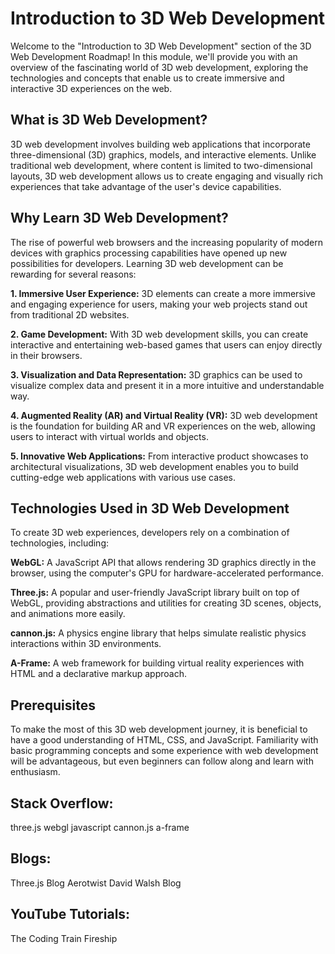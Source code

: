 # Introduction to 3D Web Development
Welcome to the "Introduction to 3D Web Development" section of the 3D Web Development Roadmap! In this module, we'll provide you with an overview of the fascinating world of 3D web development, exploring the technologies and concepts that enable us to create immersive and interactive 3D experiences on the web.

## What is 3D Web Development?
3D web development involves building web applications that incorporate three-dimensional (3D) graphics, models, and interactive elements. Unlike traditional web development, where content is limited to two-dimensional layouts, 3D web development allows us to create engaging and visually rich experiences that take advantage of the user's device capabilities.

## Why Learn 3D Web Development?
The rise of powerful web browsers and the increasing popularity of modern devices with graphics processing capabilities have opened up new possibilities for developers. Learning 3D web development can be rewarding for several reasons:

**1. Immersive User Experience:** 3D elements can create a more immersive and engaging experience for users, making your web projects stand out from traditional 2D websites.

**2. Game Development:** With 3D web development skills, you can create interactive and entertaining web-based games that users can enjoy directly in their browsers.

**3. Visualization and Data Representation:** 3D graphics can be used to visualize complex data and present it in a more intuitive and understandable way.

**4. Augmented Reality (AR) and Virtual Reality (VR):** 3D web development is the foundation for building AR and VR experiences on the web, allowing users to interact with virtual worlds and objects.

**5. Innovative Web Applications:** From interactive product showcases to architectural visualizations, 3D web development enables you to build cutting-edge web applications with various use cases.

## Technologies Used in 3D Web Development
To create 3D web experiences, developers rely on a combination of technologies, including:

**WebGL:** A JavaScript API that allows rendering 3D graphics directly in the browser, using the computer's GPU for hardware-accelerated performance.

**Three.js:** A popular and user-friendly JavaScript library built on top of WebGL, providing abstractions and utilities for creating 3D scenes, objects, and animations more easily.

**cannon.js:** A physics engine library that helps simulate realistic physics interactions within 3D environments.

**A-Frame:** A web framework for building virtual reality experiences with HTML and a declarative markup approach.

## Prerequisites
To make the most of this 3D web development journey, it is beneficial to have a good understanding of HTML, CSS, and JavaScript. Familiarity with basic programming concepts and some experience with web development will be advantageous, but even beginners can follow along and learn with enthusiasm.

## Stack Overflow:
three.js
webgl
javascript
cannon.js
a-frame
## Blogs:
Three.js Blog
Aerotwist
David Walsh Blog
## YouTube Tutorials:
The Coding Train
Fireship

